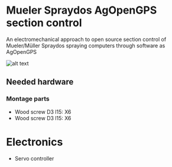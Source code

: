 # Mueler Spraydos AgOpenGPS section control
An electromechanical approach to open source section control of Mueler/Müller Spraydos spraying computers through software as AgOpenGPS

![alt text]([https://github.com/SchoGiGIT/Mueller-Spraydos-AgOpenGPS-section-control/blob/main/Pictures/Overview1.PNG])

## Needed hardware
### Montage parts
* Wood screw D3 l15: X6
* Wood screw D3 l15: X6

# Electronics
* Servo controller
